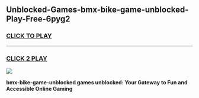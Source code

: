 
## Unblocked-Games-bmx-bike-game-unblocked-Play-Free-6pyg2
<h3>
<a href="https://premium76.site?title=bmx-bike-game-unblocked&ref=18A1">CLICK TO PLAY</a></h3>
<hr>

<h3>
<a href="https://premium76.site?title=bmx-bike-game-unblocked&ref=18A1">CLICK 2 PLAY</a>
  
</h3>

<a href="https://premium76.site?title=bmx-bike-game-unblocked&ref=18A1"><img src="https://clearcache.store/games.png"></a>


**bmx-bike-game-unblocked games unblocked: Your Gateway to Fun and Accessible Online Gaming**
